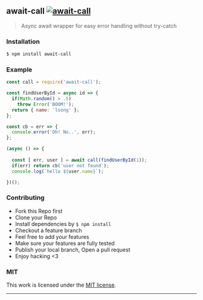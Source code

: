 ## await-call [![await-call](https://img.shields.io/npm/v/await-call.svg)](https://npmjs.org/await-call)

> Async await wrapper for easy error handling without try-catch

### Installation

```bash
$ npm install await-call
```

### Example

```js
const call = require('await-call');

const findUserById = async id => {
  if(Math.random() > .5)
    throw Error('BOOM!');
  return { name: 'lsong' };
};

const cb = err => {
  console.error('Oh! No..', err);
};

(async () => {
    
  const [ err, user ] = await call(findUserById(1));
  if(err) return cb('user not found');
  console.log(`hello ${user.name}`);

})();
```

### Contributing
- Fork this Repo first
- Clone your Repo
- Install dependencies by `$ npm install`
- Checkout a feature branch
- Feel free to add your features
- Make sure your features are fully tested
- Publish your local branch, Open a pull request
- Enjoy hacking <3

### MIT

This work is licensed under the [MIT license](./LICENSE).

---